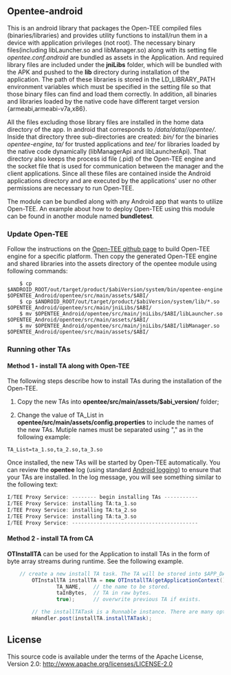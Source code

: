 ## Opentee-android

This is an android library that packages the Open-TEE compiled files (binaries/libraries) and provides utility functions to install/run them in a device with application privileges (not root). The necessary binary files(including libLauncher.so and libManager.so) along with its setting file _opentee.conf.android_ are bundled as assets in the Application. And required library files are included under the **jniLibs** folder, which will be bundled with the APK and pushed to the **lib** directory during installation of the application. The path of these libraries is stored in the LD_LIBRARY_PATH environment variables which must be specified in the setting file so that those binary files can find and load them correctly. In addition, all binaries and libraries loaded by the native code have different target version {armeabi,armeabi-v7a,x86}.

All the files excluding those library files are installed in the home data directory of the app. In android that corresponds to _/data/data/<application package name>/opentee/_. Inside that directory three sub-directories are created: _bin/_ for the binaries _opentee-engine_, _ta/_ for trusted applications and _tee/_ for libraries loaded by the native code dynamically  (libManagerApi and libLauncherApi). That directory also keeps the process id file (.pid) of the Open-TEE engine and the socket file that is used for communication between the manager and the client applications. Since all these files are contained inside the Android applications directory and are executed by the applications' user no other permissions are necessary to run Open-TEE.

The module can be bundled along with any Android app that wants to utilize Open-TEE. An example about how to deploy Open-TEE using this module can be found in another module named **bundletest**.

### Update Open-TEE

Follow the instructions on the [Open-TEE github page](https://open-tee.github.io/android/) to build Open-TEE engine for a specific platform. Then copy the generated Open-TEE engine and shared libraries into the assets directory of the opentee module using following commands:
```shell
	$ cp $ANDROID_ROOT/out/target/product/$abiVersion/system/bin/opentee-engine $OPENTEE_Android/opentee/src/main/assets/$ABI/
	$ cp $ANDROID_ROOT/out/target/product/$abiVersion/system/lib/*.so $OPENTEE_Android/opentee/src/main/jniLibs/$ABI/
	$ mv $OPENTEE_Android/opentee/src/main/jniLibs/$ABI/libLauncher.so $OPENTEE_Android/opentee/src/main/assets/$ABI/
	$ mv $OPENTEE_Android/opentee/src/main/jniLibs/$ABI/libManager.so $OPENTEE_Android/opentee/src/main/assets/$ABI/
```

### Running other TAs

#### Method 1 - install TA along with Open-TEE

The following steps describe how to install TAs during the installation of the Open-TEE.

1. Copy the new TAs into **opentee/src/main/assets/$abi_version/** folder;

2. Change the value of TA_List in **opentee/src/main/assets/config.properties** to include the names of the new TAs. Mutiple names must be separated using "," as in the following example:

```shell
TA_List=ta_1.so,ta_2.so,ta_3.so
```

Once installed, the new TAs will be started by Open-TEE automatically. You can review the **opentee** log (using standard [Android logging](https://developer.android.com/studio/debug/index.html#systemLog)) to ensure that your TAs are installed. In the log message, you will see something similar to the following text:
```c
I/TEE Proxy Service: -------- begin installing TAs -----------
I/TEE Proxy Service: installing TA:ta_1.so
I/TEE Proxy Service: installing TA:ta_2.so
I/TEE Proxy Service: installing TA:ta_3.so
I/TEE Proxy Service: -----------------------------------------
```

#### Method 2 - install TA from CA

**OTInstallTA** can be used for the Application to install TAs in the form of byte array streams during runtime. See the following example.

```java
	// create a new install TA task. The TA will be stored into $APP_DATA_PATH/opentee/ta with the name TA_NAME. Open-TEE will automatically start it once installed.
        OTInstallTA installTA = new OTInstallTA(getApplicationContext(),    // application context
                TA_NAME,	// the name to be stored.
                taInBytes,	// TA in raw bytes.
                true);		// overwrite previous TA if exists.

        // the installTATask is a Runnable instance. There are many options to run it. For instance, you can just post it to a running thread like the following line of code. At the same time, make sure that your TA is not rejected by looking the logcat.
        mHandler.post(installTA.installTATask);
```

## License

This source code is available under the terms of the Apache License, Version 2.0: <http://www.apache.org/licenses/LICENSE-2.0>
